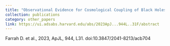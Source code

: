 ```yaml
---
title: "Observational Evidence for Cosmological Coupling of Black Holes and its Implications for an Astrophysical Source of Dark Energy "
collection: publications
category: other_papers
link: https://ui.adsabs.harvard.edu/abs/2023ApJ...944L..31F/abstract
---
```

Farrah D. et al., 2023, ApJL, 944, L31. doi:10.3847/2041-8213/acb704
